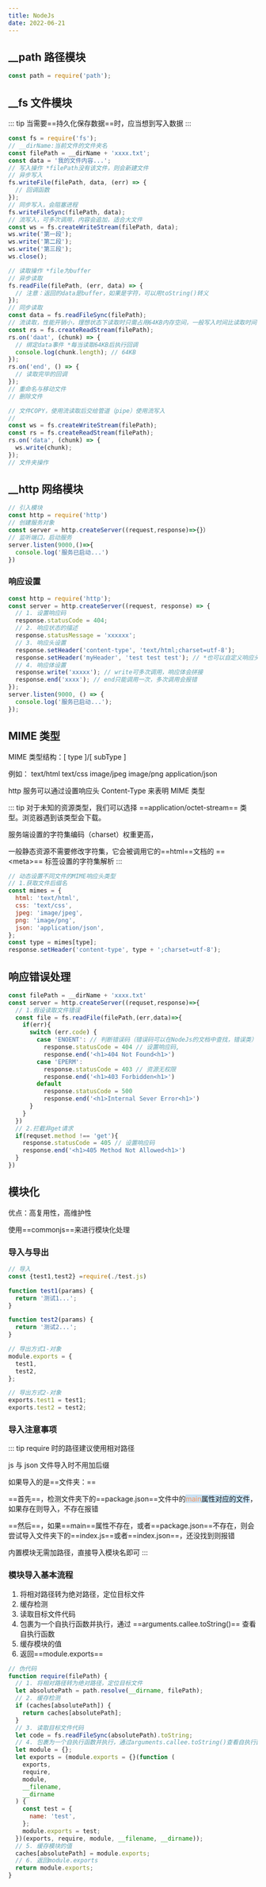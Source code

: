 ```yaml
---
title: NodeJs
date: 2022-06-21
---
```


## \_\_path 路径模块

```js
const path = require('path');
```

## \_\_fs 文件模块

::: tip
当需要==持久化保存数据==时，应当想到写入数据
:::

```js
const fs = require('fs');
// __dirName:当前文件的文件夹名
const filePath = __dirName + 'xxxx.txt';
const data = '我的文件内容...';
// 写入操作 *filePath没有该文件，则会新建文件
// 异步写入
fs.writeFile(filePath, data, (err) => {
  // 回调函数
});
// 同步写入，会阻塞进程
fs.writeFileSync(filePath, data);
// 流写入，可多次调用，内容会追加，适合大文件
const ws = fs.createWriteStream(filePath, data);
ws.write('第一段');
ws.write('第二段');
ws.write('第三段');
ws.close();

// 读取操作 *file为buffer
// 异步读取
fs.readFile(filePath, (err, data) => {
  // 注意：返回的data是buffer，如果是字符，可以用toString()转义
});
// 同步读取
const data = fs.readFileSync(filePath);
// 流读取，性能开销小，理想状态下读取时只需占用64KB内存空间，一般写入时间比读取时间长
const rs = fs.createReadStream(filePath);
rs.on('daat', (chunk) => {
  // 绑定data事件 *每当读取64KB后执行回调
  console.log(chunk.length); // 64KB
});
rs.on('end', () => {
  // 读取完毕的回调
});
// 重命名与移动文件
// 删除文件

// 文件COPY，使用流读取后交给管道（pipe）使用流写入
//
const ws = fs.createWriteStream(filePath);
const rs = fs.createReadStream(filePath);
rs.on('data', (chunk) => {
  ws.write(chunk);
});
// 文件夹操作
```

## \_\_http 网络模块

```js
// 引入模块
const http = require('http')
// 创建服务对象
const server = http.createServer((request,response)=>{}）
// 监听端口，启动服务
server.listen(9000,()=>{
  console.log('服务已启动...')
})
```

### 响应设置

```js
const http = require('http');
const server = http.createServer((request, response) => {
  // 1. 设置响应码
  response.statusCode = 404;
  // 2. 响应状态的描述
  response.statusMessage = 'xxxxxx';
  // 3. 响应头设置
  response.setHeader('content-type', 'text/html;charset=utf-8');
  response.setHeader('myHeader', 'test test test'); // *也可以自定义响应头
  // 4. 响应体设置
  response.write('xxxxx'); // write可多次调用，响应体会拼接
  response.end('xxxx'); // end只能调用一次，多次调用会报错
});
server.listen(9000, () => {
  console.log('服务已启动...');
});
```

## MIME 类型

MIME 类型结构：[ type ]/[ subType ]

例如： text/html text/css image/jpeg image/png application/json

http 服务可以通过设置响应头 Content-Type 来表明 MIME 类型

::: tip
对于未知的资源类型，我们可以选择 ==application/octet-stream== 类型。浏览器遇到该类型会下载。

服务端设置的字符集编码（charset）权重更高，

一般静态资源不需要修改字符集，它会被调用它的==html==文档的 ==&lt;meta>== 标签设置的字符集解析
:::

```js
// 动态设置不同文件的MIME响应头类型
// 1.获取文件后缀名
const mimes = {
  html: 'text/html',
  css: 'text/css',
  jpeg: 'image/jpeg',
  png: 'image/png',
  json: 'application/json',
};
const type = mimes[type];
response.setHeader('content-type', type + ';charset=utf-8');
```

## 响应错误处理

```js
const filePath = __dirName + 'xxxx.txt'
const server = http.createServer((requset,response)=>{
  // 1.假设读取文件错误
  const file = fs.readFile(filePath,(err,data)=>{
    if(err){
      switch (err.code) {
        case 'ENOENT': // 判断错误码（错误码可以在NodeJs的文档中查找，错误类）
          response.statusCode = 404 // 设置响应码,
          response.end('<h1>404 Not Found<h1>')
        case 'EPERM':
          response.statusCode = 403 // 资源无权限
          response.end('<h1>403 Forbidden<h1>')
        default
          response.statusCode = 500
          response.end('<h1>Internal Sever Error<h1>')
      }
    }
  })
  // 2.拦截非get请求
  if(requset.method !== 'get'){
    response.statusCode = 405 // 设置响应码
    response.end('<h1>405 Method Not Allowed<h1>')
  }
})

```

## 模块化

优点：高复用性，高维护性

使用==commonjs==来进行模块化处理

### 导入与导出

```js title="index.js"
// 导入
const {test1,test2} =require(./test.js)

```

```js title="test.js"
function test1(params) {
  return '测试1...';
}

function test2(params) {
  return '测试2...';
}

// 导出方式1-对象
module.exports = {
  test1,
  test2,
};

// 导出方式2-对象
exports.test1 = test1;
exports.test2 = test2;
```

### 导入注意事项

::: tip
require 时的路径建议使用相对路径

js 与 json 文件导入时不用加后缀

如果导入的是==文件夹：==

==首先==，检测文件夹下的==package.json==文件中的<span style='background:#c8e2f5;'><span style='color:#ff9456;'>main</span>属性对应的文件</span>，如果存在则导入，不存在报错

==然后==，如果==main==属性不存在，或者==package.json==不存在，则会尝试导入文件夹下的==index.js==或者==index.json==，还没找到则报错

内置模块无需加路径，直接导入模块名即可
:::

### 模块导入基本流程

1. 将相对路径转为绝对路径，定位目标文件
2. 缓存检测
3. 读取目标文件代码
4. 包裹为一个自执行函数并执行，通过 ==arguments.callee.toString()== 查看自执行函数
5. 缓存模块的值
6. 返回==module.exports==

```js
// 伪代码
function require(filePath) {
  // 1. 将相对路径转为绝对路径，定位目标文件
  let absolutePath = path.resolve(__dirname, filePath);
  // 2. 缓存检测
  if (caches[absolutePath]) {
    return caches[absolutePath];
  }
  // 3. 读取目标文件代码
  let code = fs.readFileSync(absolutePath).toString;
  // 4. 包裹为一个自执行函数并执行，通过arguments.callee.toString()查看自执行函数
  let module = {};
  let exports = (module.exports = {}(function (
    exports,
    require,
    module,
    __filename,
    __dirname
  ) {
    const test = {
      name: 'test',
    };
    module.exports = test;
  })(exports, require, module, __filename, __dirname));
  // 5. 缓存模块的值
  caches[absolutePath] = module.exports;
  // 6. 返回module.exports
  return module.exports;
}
```
